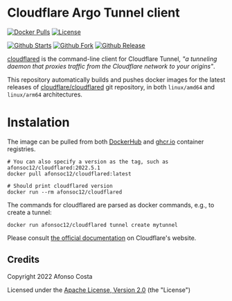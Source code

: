 # Cloudflare Argo Tunnel client

[![Docker Pulls](https://img.shields.io/docker/pulls/afonsoc12/cloudflared?logo=docker)](https://hub.docker.com/repository/docker/afonsoc12/cloudflared) 
[![License](https://img.shields.io/badge/License-Apache%202.0-blue.svg)](https://opensource.org/licenses/Apache-2.0)

[![Github Starts](https://img.shields.io/github/stars/afonsoc12/docker-cloudflared?logo=github)](https://github.com/afonsoc12/docker-cloudflared)
[![Github Fork](https://img.shields.io/github/forks/afonsoc12/docker-cloudflared?logo=github)](https://github.com/afonsoc12/docker-cloudflared)
[![Github Release](https://img.shields.io/github/v/release/afonsoc12/docker-cloudflared?logo=github)](https://github.com/afonsoc12/docker-cloudflared/releases)

[cloudflared](https://github.com/cloudflare/cloudflared) is the command-line client for Cloudflare Tunnel, *"a tunneling daemon that proxies traffic from the Cloudflare network to your origins"*. 

This repository automatically builds and pushes docker images for the latest releases of [cloudflare/cloudflared](https://github.com/cloudflare/cloudflared) git repository, in both `linux/amd64` and `linux/arm64` architectures.

# Instalation

The image can be pulled from both [DockerHub](https://hub.docker.com/r/afonsoc12/cloudflared) and [ghcr.io](https://github.com/afonsoc12/docker-cloudflared/pkgs/container/cloudflared) container registries.

```shell
# You can also specify a version as the tag, such as afonsoc12/cloudflared:2022.5.1
docker pull afonsoc12/cloudflared:latest

# Should print cloudflared version
docker run --rm afonsoc12/cloudflared

```

The commands for cloudflared are parsed as docker commands, e.g., to create a tunnel:

```shell
docker run afonsoc12/cloudflared tunnel create mytunnel
```
Please consult [the official documentation](https://developers.cloudflare.com/cloudflare-one/connections/connect-apps/create-tunnel) on Cloudflare's website.


## Credits

Copyright 2022 Afonso Costa

Licensed under the [Apache License, Version 2.0](https://github.com/afonsoc12/docker-cloudflared/blob/master/LICENSE) (the "License")
